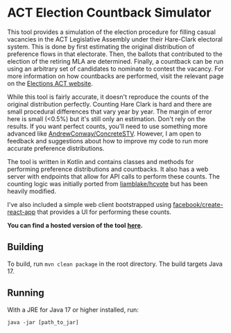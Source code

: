 # ACT Election Countback Simulator

This tool provides a simulation of the election procedure for filling casual vacancies in the ACT Legislative Assembly
under their Hare-Clark electoral system. This is done by first estimating the original distribution of preference flows
in that electorate. Then, the ballots that contributed to the election of the retiring MLA are determined. Finally, a
countback can be run using an arbitrary set of candidates to nominate to contest the vacancy. For more information on
how countbacks are performed, visit the relevant page on the
[Elections ACT website](https://www.elections.act.gov.au/education/act_electoral_commission_fact_sheets/fact_sheets_-_general_html/elections_act_factsheet_casual_vacancies).

While this tool is fairly accurate, it doesn't reproduce the counts of the original distribution perfectly. Counting
Hare Clark is hard and there are small procedural differences that vary year by year. The margin of error here is small
(<0.5%) but it's still only an estimation. Don't rely on the results. If you want perfect counts, you'll need to use
something more advanced like [AndrewConway/ConcreteSTV](https://github.com/AndrewConway/ConcreteSTV). However, I am open
to feedback and suggestions about how to improve my code to run more accurate preference distributions.

The tool is written in Kotlin and contains classes and methods for performing preference distributions and countbacks.
It also has a web server with endpoints that allow for API calls to perform these counts. The counting logic was
initially ported from [liamblake/hcvote](https://github.com/liamblake/hcvote) but has been heavily modified.

I've also included a simple web client bootstrapped using [facebook/create-react-app](https://github.com/facebook/create-react-app)
that provides a UI for performing these counts.

**You can find a hosted version of the tool [here](http://countback.bouckaert.io/).**

## Building

To build, run `mvn clean package` in the root directory. The build targets Java 17.

## Running

With a JRE for Java 17 or higher installed, run:

`java -jar [path_to_jar]`
